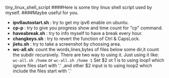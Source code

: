 tiny_linux_shell_script
####Here is some tiny linux shell script used by myself.
####Maybe useful for you.
* **ipv6autostart.sh** : try to get my ipv6 enable on ubuntu.
* **cp-p** : try to give you progress show and time count for "cp" command.
* **haveabreak.sh** : try to info myself to have a break every hour.
* **changkeys.sh** : try to revert the function of Ctrl & CapsLock.
* **jietu.sh** : try to take a screenshot by choosing area.
* **wc-all.sh**: count the words,lines,bytes of files below some dir,it count the subdir recursively.
There are two way to using it.
Just using it like: `wc-all.sh /home` or `wc-all.sh /home 1` 
Set $2 ot 1 is to using loop1 which ignore files start with '.' ,and other $2 input is to using loop2 which include the files start with '.'